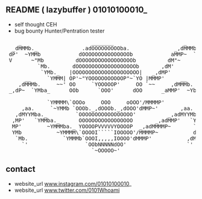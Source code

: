 ## README ( lazybuffer ) 01010100010_
- self thought CEH
- bug bounty Hunter/Pentration tester

<pre>
    _                      _______                      _
  _dMMMb._              .adOOOOOOOOOba.              _,dMMMb_
 dP'  ~YMMb            dOOOOOOOOOOOOOOOb            aMMP~  `Yb
 V      ~"Mb          dOOOOOOOOOOOOOOOOOb          dM"~      V
          `Mb.       dOOOOOOOOOOOOOOOOOOOb       ,dM'
           `YMb._   |OOOOOOOOOOOOOOOOOOOOO|   _,dMP'
      __     `YMMM| OP'~"YOOOOOOOOOOOP"~`YO |MMMP'     __
    ,dMMMb.     ~~' OO     `YOOOOOP'     OO `~~     ,dMMMb.
 _,dP~  `YMba_      OOb      `OOO'      dOO      _aMMP'  ~Yb._

             `YMMMM\`OOOo     OOO     oOOO'/MMMMP'
     ,aa.     `~YMMb `OOOb._,dOOOb._,dOOO'dMMP~'       ,aa.
   ,dMYYMba._         `OOOOOOOOOOOOOOOOO'          _,adMYYMb.
  ,MP'   `YMMba._      OOOOOOOOOOOOOOOOO       _,adMMP'   `YM.
  MP'        ~YMMMba._ YOOOOPVVVVVYOOOOP  _,adMMMMP~       `YM
  YMb           ~YMMMM\`OOOOI`````IOOOOO'/MMMMP~           dMP
   `Mb.           `YMMMb`OOOI,,,,,IOOOO'dMMMP'           ,dM'
     `'                  `OObNNNNNdOO'                   `'
                           `~OOOOO~'
</pre>
                           
## contact
- website_url www.instagram.com/01010100010_
- website_url www.twitter.com/0101Whoami
